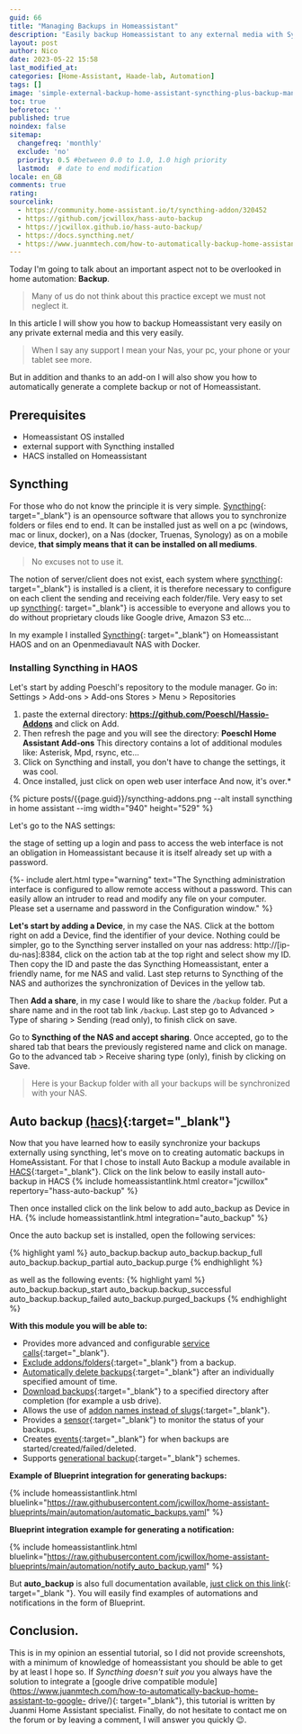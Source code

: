 ```yaml
---
guid: 66
title: "Managing Backups in Homeassistant"
description: "Easily backup Homeassistant to any external media with Syncthing and automate backup generation very easily in Homeassistant"
layout: post
author: Nico
date: 2023-05-22 15:58
last_modified_at: 
categories: [Home-Assistant, Haade-lab, Automation]
tags: []
image: 'simple-external-backup-home-assistant-syncthing-plus-backup-management.png'
toc: true
beforetoc: ''
published: true
noindex: false
sitemap:
  changefreq: 'monthly'
  exclude: 'no'
  priority: 0.5 #between 0.0 to 1.0, 1.0 high priority
  lastmod:  # date to end modification
locale: en_GB
comments: true
rating:  
sourcelink:
  - https://community.home-assistant.io/t/syncthing-addon/320452
  - https://github.com/jcwillox/hass-auto-backup
  - https://jcwillox.github.io/hass-auto-backup/
  - https://docs.syncthing.net/
  - https://www.juanmtech.com/how-to-automatically-backup-home-assistant-to-google-drive/
---
```


Today I'm going to talk about an important aspect not to be overlooked in home automation: **Backup**.
> Many of us do not think about this practice except we must not neglect it.

In this article I will show you how to backup Homeassistant very easily on any private external media and this very easily.
> When I say any support I mean your Nas, your pc, your phone or your tablet see more.

But in addition and thanks to an add-on I will also show you how to automatically generate a complete backup or not of Homeassistant.

## Prerequisites

- Homeassistant OS installed
- external support with Syncthing installed
- HACS installed on Homeassistant

## Syncthing

For those who do not know the principle it is very simple. [Syncthing](https://syncthing.net/){: target="_blank"} is an opensource software that allows you to synchronize folders or files end to end. It can be installed just as well on a pc (windows, mac or linux, docker), on a Nas (docker, Truenas, Synology) as on a mobile device, **that simply means that it can be installed on all mediums**.

> No excuses not to use it.

The notion of server/client does not exist, each system where [syncthing](https://syncthing.net/){: target="_blank"} is installed is a client, it is therefore necessary to configure on each client the sending and receiving each folder/file.
Very easy to set up [syncthing](https://syncthing.net/){: target="_blank"} is accessible to everyone and allows you to do without proprietary clouds like Google drive, Amazon S3 etc...

In my example I installed [Syncthing](https://syncthing.net/){: target="_blank"} on Homeassistant HAOS and on an Openmediavault NAS with Docker.

### Installing Syncthing in HAOS

Let's start by adding Poeschl's repository to the module manager.
Go in:
Settings > Add-ons > Add-ons Stores > Menu > Repositories
1. paste the external directory: **https://github.com/Poeschl/Hassio-Addons** and click on Add.
2. Then refresh the page and you will see the directory: **Poeschl Home Assistant Add-ons**
This directory contains a lot of additional modules like: Asterisk, Mpd, rsync, etc...
3. Click on Syncthing and install, you don't have to change the settings, it was cool.
4. Once installed, just click on open web user interface
And now, it's over.*

{% picture posts/{{page.guid}}/syncthing-addons.png --alt install syncthing in home assistant --img width="940" height="529" %}

Let's go to the NAS settings:

the stage of setting up a login and pass to access the web interface is not an obligation in Homeassistant because it is itself already set up with a password.

{%- include alert.html type="warning" text="The Syncthing administration interface is configured to allow remote access without a password. This can easily allow an intruder to read and modify any file on your computer. Please set a username and password in the Configuration window." %}

**Let's start by adding a Device**, in my case the NAS.
Click at the bottom right on add a Device, find the identifier of your device.
Nothing could be simpler, go to the Syncthing server installed on your nas address: http://[ip-du-nas]:8384, click on the action tab at the top right and select show my ID.
Then copy the ID and paste the das Syncthing Homeassistant, enter a friendly name, for me NAS and valid.
Last step returns to Syncthing of the NAS and authorizes the synchronization of Devices in the yellow tab.

Then **Add a share**, in my case I would like to share the ```/backup``` folder. Put a share name and in the root tab link ```/backup```. Last step go to Advanced > Type of sharing > Sending (read only), to finish click on save.

Go to **Syncthing of the NAS and accept sharing**. Once accepted, go to the shared tab that bears the previously registered name and click on manage. Go to the advanced tab > Receive sharing type (only), finish by clicking on Save.

> Here is your Backup folder with all your backups will be synchronized with your NAS.

## Auto backup [(hacs)](https://hacs.xyz/){:target="_blank"}

Now that you have learned how to easily synchronize your backups externally using syncthing, let's move on to creating automatic backups in HomeAssistant.
For that I chose to install Auto Backup a module available in [HACS](https://hacs.xyz/docs/setup/prerequisites){:target="_blank"}.
Click on the link below to easily install auto-backup in HACS
{% include homeassistantlink.html creator="jcwillox" repertory="hass-auto-backup" %}

Then once installed click on the link below to add auto_backup as Device in HA.
{% include homeassistantlink.html integration="auto_backup" %}

Once the auto backup set is installed, open the following services:

{% highlight yaml %}
auto_backup.backup
auto_backup.backup_full
auto_backup.backup_partial
auto_backup.purge
{% endhighlight %}

as well as the following events:
{% highlight yaml %}
auto_backup.backup_start
auto_backup.backup_successful
auto_backup.backup_failed
auto_backup.purged_backups
{% endhighlight %}

**With this module you will be able to:**

- Provides more advanced and configurable [service calls](https://jcwillox.github.io/hass-auto-backup/services/){:target="_blank"}.
- [Exclude addons/folders](https://jcwillox.github.io/hass-auto-backup/services/){:target="_blank"} from a backup.
- [Automatically delete backups](https://jcwillox.github.io/hass-auto-backup/services/#keep-days){:target="_blank"} after an individually specified amount of time.
- [Download backups](https://jcwillox.github.io/hass-auto-backup/services/#download-path){:target="_blank"} to a specified directory after completion (for example a usb drive).
- Allows the use of [addon names instead of slugs](https://jcwillox.github.io/hass-auto-backup/services/#addon-and-folder-names){:target="_blank"}.
- Provides a [sensor](https://jcwillox.github.io/hass-auto-backup/sensors/){:target="_blank"} to monitor the status of your backups.
- Creates [events](https://jcwillox.github.io/hass-auto-backup/events/){:target="_blank"} for when backups are started/created/failed/deleted.
- Supports [generational backup](https://jcwillox.github.io/hass-auto-backup/advanced-examples/#generational-backups){:target="_blank"} schemes.

**Example of Blueprint integration for generating backups:**

{% include homeassistantlink.html bluelink="https://raw.githubusercontent.com/jcwillox/home-assistant-blueprints/main/automation/automatic_backups.yaml" %}

**Blueprint integration example for generating a notification:**

{% include homeassistantlink.html bluelink="https://raw.githubusercontent.com/jcwillox/home-assistant-blueprints/main/automation/notify_auto_backup.yaml" %}

But **auto_backup** is also full documentation available, [just click on this link](https://jcwillox.github.io/hass-auto-backup/){: target="_blank "}.
You will easily find examples of automations and notifications in the form of Blueprint.

## Conclusion.

This is in my opinion an essential tutorial, so I did not provide screenshots, with a minimum of knowledge of homeassistant you should be able to get by at least I hope so. If *Syncthing doesn't suit you* you always have the solution to integrate a [google drive compatible module](https://www.juanmtech.com/how-to-automatically-backup-home-assistant-to-google- drive/){: target="_blank"}, this tutorial is written by Juanmi Home Assistant specialist. Finally, do not hesitate to contact me on the forum or by leaving a comment, I will answer you quickly 😉.